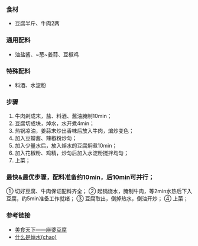 ### 食材
- 豆腐半斤、牛肉2两

### 通用配料
- 油盐酱、~葱~姜蒜、豆椒鸡

### 特殊配料
- 料酒、水淀粉

### 步骤
1. 牛肉剁成末，盐、料酒、酱油腌制10min；
2. 豆腐切成块，焯水，水开煮4min；
3. 热锅凉油，姜蒜末炒出香味后放入牛肉，煸炒变色；
4. 加入豆瓣酱、辣椒粉炒匀；
5. 加入少量水后，放入焯水的豆腐焖煮10min；
6. 加入花椒粉、鸡精，炒匀后加入水淀粉搅拌均匀；
7. 上菜；

### 最快&最优步骤，配料准备约10min，后10min可并行；
① 切好豆腐、牛肉保证配料齐全；
② 起锅烧水，腌制牛肉，等2min水热后下入豆腐，约5min准备工作就绪；
③ 豆腐取出，倒掉热水，倒油开炒；
④ 上菜；

### 参考链接
- [美食天下——麻婆豆腐](https://home.meishichina.com/recipe-103869.html)
- [什么是焯水(chao)](https://zhidao.baidu.com/question/524094187679852845.html)
